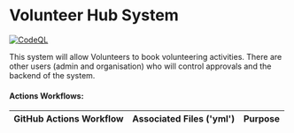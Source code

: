 # Volunteer Hub System
[![CodeQL](https://github.com/github/issue-metrics/actions/workflows/github-code-scanning/codeql/badge.svg)]()

This system will allow Volunteers to book volunteering activities. There are other users (admin and organisation) who will control approvals and the backend of the system. 

#### Actions Workflows: 

GitHub Actions Workflow | Associated Files ('yml') | Purpose
 --- | --- | --- 
 

